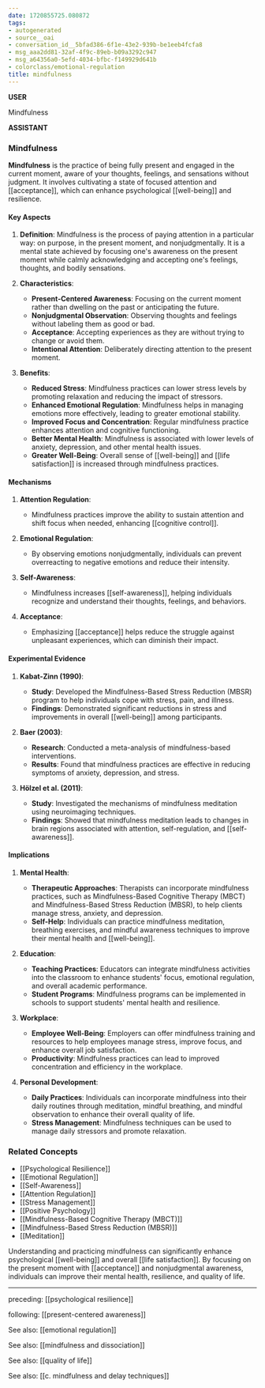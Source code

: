 ```yaml
---
date: 1720855725.080872
tags:
- autogenerated
- source__oai
- conversation_id__5bfad386-6f1e-43e2-939b-be1eeb4fcfa8
- msg_aaa2dd81-32af-4f9c-89eb-b09a3292c947
- msg_a64356a0-5efd-4034-bfbc-f149929d641b
- colorclass/emotional-regulation
title: mindfulness
---
```


**USER**

Mindfulness


**ASSISTANT**

### Mindfulness

**Mindfulness** is the practice of being fully present and engaged in the current moment, aware of your thoughts, feelings, and sensations without judgment. It involves cultivating a state of focused attention and [[acceptance]], which can enhance psychological [[well-being]] and resilience.

#### Key Aspects

1. **Definition**:
   Mindfulness is the process of paying attention in a particular way: on purpose, in the present moment, and nonjudgmentally. It is a mental state achieved by focusing one's awareness on the present moment while calmly acknowledging and accepting one's feelings, thoughts, and bodily sensations.

2. **Characteristics**:
   - **Present-Centered Awareness**: Focusing on the current moment rather than dwelling on the past or anticipating the future.
   - **Nonjudgmental Observation**: Observing thoughts and feelings without labeling them as good or bad.
   - **Acceptance**: Accepting experiences as they are without trying to change or avoid them.
   - **Intentional Attention**: Deliberately directing attention to the present moment.

3. **Benefits**:
   - **Reduced Stress**: Mindfulness practices can lower stress levels by promoting relaxation and reducing the impact of stressors.
   - **Enhanced Emotional Regulation**: Mindfulness helps in managing emotions more effectively, leading to greater emotional stability.
   - **Improved Focus and Concentration**: Regular mindfulness practice enhances attention and cognitive functioning.
   - **Better Mental Health**: Mindfulness is associated with lower levels of anxiety, depression, and other mental health issues.
   - **Greater Well-Being**: Overall sense of [[well-being]] and [[life satisfaction]] is increased through mindfulness practices.

#### Mechanisms

1. **Attention Regulation**:
   - Mindfulness practices improve the ability to sustain attention and shift focus when needed, enhancing [[cognitive control]].

2. **Emotional Regulation**:
   - By observing emotions nonjudgmentally, individuals can prevent overreacting to negative emotions and reduce their intensity.

3. **Self-Awareness**:
   - Mindfulness increases [[self-awareness]], helping individuals recognize and understand their thoughts, feelings, and behaviors.

4. **Acceptance**:
   - Emphasizing [[acceptance]] helps reduce the struggle against unpleasant experiences, which can diminish their impact.

#### Experimental Evidence

1. **Kabat-Zinn (1990)**:
   - **Study**: Developed the Mindfulness-Based Stress Reduction (MBSR) program to help individuals cope with stress, pain, and illness.
   - **Findings**: Demonstrated significant reductions in stress and improvements in overall [[well-being]] among participants.

2. **Baer (2003)**:
   - **Research**: Conducted a meta-analysis of mindfulness-based interventions.
   - **Results**: Found that mindfulness practices are effective in reducing symptoms of anxiety, depression, and stress.

3. **Hölzel et al. (2011)**:
   - **Study**: Investigated the mechanisms of mindfulness meditation using neuroimaging techniques.
   - **Findings**: Showed that mindfulness meditation leads to changes in brain regions associated with attention, self-regulation, and [[self-awareness]].

#### Implications

1. **Mental Health**:
   - **Therapeutic Approaches**: Therapists can incorporate mindfulness practices, such as Mindfulness-Based Cognitive Therapy (MBCT) and Mindfulness-Based Stress Reduction (MBSR), to help clients manage stress, anxiety, and depression.
   - **Self-Help**: Individuals can practice mindfulness meditation, breathing exercises, and mindful awareness techniques to improve their mental health and [[well-being]].

2. **Education**:
   - **Teaching Practices**: Educators can integrate mindfulness activities into the classroom to enhance students' focus, emotional regulation, and overall academic performance.
   - **Student Programs**: Mindfulness programs can be implemented in schools to support students' mental health and resilience.

3. **Workplace**:
   - **Employee Well-Being**: Employers can offer mindfulness training and resources to help employees manage stress, improve focus, and enhance overall job satisfaction.
   - **Productivity**: Mindfulness practices can lead to improved concentration and efficiency in the workplace.

4. **Personal Development**:
   - **Daily Practices**: Individuals can incorporate mindfulness into their daily routines through meditation, mindful breathing, and mindful observation to enhance their overall quality of life.
   - **Stress Management**: Mindfulness techniques can be used to manage daily stressors and promote relaxation.

### Related Concepts

- [[Psychological Resilience]]
- [[Emotional Regulation]]
- [[Self-Awareness]]
- [[Attention Regulation]]
- [[Stress Management]]
- [[Positive Psychology]]
- [[Mindfulness-Based Cognitive Therapy (MBCT)]]
- [[Mindfulness-Based Stress Reduction (MBSR)]]
- [[Meditation]]

Understanding and practicing mindfulness can significantly enhance psychological [[well-being]] and overall [[life satisfaction]]. By focusing on the present moment with [[acceptance]] and nonjudgmental awareness, individuals can improve their mental health, resilience, and quality of life.


---

preceding: [[psychological resilience]]  


following: [[present-centered awareness]]

See also: [[emotional regulation]]


See also: [[mindfulness and dissociation]]


See also: [[quality of life]]


See also: [[c. mindfulness and delay techniques]]